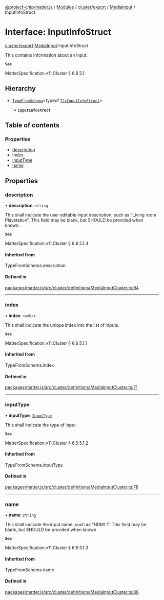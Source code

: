 [@project-chip/matter.js](../README.md) / [Modules](../modules.md) / [cluster/export](../modules/cluster_export.md) / [MediaInput](../modules/cluster_export.MediaInput.md) / InputInfoStruct

# Interface: InputInfoStruct

[cluster/export](../modules/cluster_export.md).[MediaInput](../modules/cluster_export.MediaInput.md).InputInfoStruct

This contains information about an input.

**`See`**

MatterSpecification.v11.Cluster § 6.9.5.1

## Hierarchy

- [`TypeFromSchema`](../modules/tlv_export.md#typefromschema)\<typeof [`TlvInputInfoStruct`](../modules/cluster_export.MediaInput.md#tlvinputinfostruct)\>

  ↳ **`InputInfoStruct`**

## Table of contents

### Properties

- [description](cluster_export.MediaInput.InputInfoStruct.md#description)
- [index](cluster_export.MediaInput.InputInfoStruct.md#index)
- [inputType](cluster_export.MediaInput.InputInfoStruct.md#inputtype)
- [name](cluster_export.MediaInput.InputInfoStruct.md#name)

## Properties

### description

• **description**: `string`

This shall indicate the user editable input description, such as “Living room Playstation”. This field may
be blank, but SHOULD be provided when known.

**`See`**

MatterSpecification.v11.Cluster § 6.9.5.1.4

#### Inherited from

TypeFromSchema.description

#### Defined in

[packages/matter.js/src/cluster/definitions/MediaInputCluster.ts:94](https://github.com/project-chip/matter.js/blob/6d3b6a5d957d88a9231d6ecab4bb41f8133112be/packages/matter.js/src/cluster/definitions/MediaInputCluster.ts#L94)

___

### index

• **index**: `number`

This shall indicate the unique index into the list of Inputs.

**`See`**

MatterSpecification.v11.Cluster § 6.9.5.1.1

#### Inherited from

TypeFromSchema.index

#### Defined in

[packages/matter.js/src/cluster/definitions/MediaInputCluster.ts:71](https://github.com/project-chip/matter.js/blob/6d3b6a5d957d88a9231d6ecab4bb41f8133112be/packages/matter.js/src/cluster/definitions/MediaInputCluster.ts#L71)

___

### inputType

• **inputType**: [`InputType`](../enums/cluster_export.MediaInput.InputType.md)

This shall indicate the type of input

**`See`**

MatterSpecification.v11.Cluster § 6.9.5.1.2

#### Inherited from

TypeFromSchema.inputType

#### Defined in

[packages/matter.js/src/cluster/definitions/MediaInputCluster.ts:78](https://github.com/project-chip/matter.js/blob/6d3b6a5d957d88a9231d6ecab4bb41f8133112be/packages/matter.js/src/cluster/definitions/MediaInputCluster.ts#L78)

___

### name

• **name**: `string`

This shall indicate the input name, such as “HDMI 1”. This field may be blank, but SHOULD be provided when
known.

**`See`**

MatterSpecification.v11.Cluster § 6.9.5.1.3

#### Inherited from

TypeFromSchema.name

#### Defined in

[packages/matter.js/src/cluster/definitions/MediaInputCluster.ts:86](https://github.com/project-chip/matter.js/blob/6d3b6a5d957d88a9231d6ecab4bb41f8133112be/packages/matter.js/src/cluster/definitions/MediaInputCluster.ts#L86)
